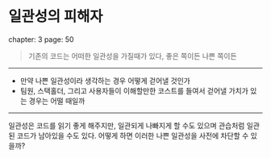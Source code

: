 # 일관성의 피해자

chapter: 3
page: 50

> 기존의 코드는 어떠한 일관성을 가질때가 있다, 좋은 쪽이든 나쁜 쪽이든

---

- 만약 나쁜 일관성이라 생각하는 경우 어떻게 걷어낼 것인가
- 팀원, 스택홀더, 그리고 사용자들이 이해할만한 코스트를 들여서 걷어낼 가치가 있는 경우는 어떨 때일까

---

일관성은 코드를 읽기 좋게 해주지만, 일관되게 나빠지게 할 수도 있으며 관습처럼 일관된 코드가 남아있을 수도 있다. 어떻게 하면 이러한 나쁜 일관성을 사전에 차단할 수 있을까?
